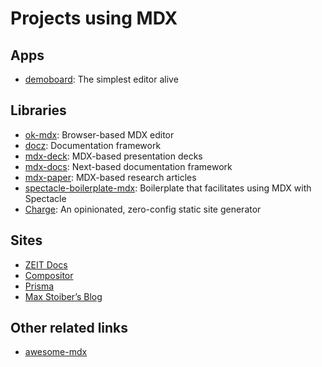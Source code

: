 # Projects using MDX

## Apps

*   [demoboard][]: The simplest editor alive

## Libraries

*   [ok-mdx][]: Browser-based MDX editor
*   [docz][]: Documentation framework
*   [mdx-deck][]: MDX-based presentation decks
*   [mdx-docs][]: Next-based documentation framework
*   [mdx-paper][]: MDX-based research articles
*   [spectacle-boilerplate-mdx][]: Boilerplate that facilitates using MDX with
    Spectacle
*   [Charge][charge]: An opinionated, zero-config static site generator

## Sites

*   [ZEIT Docs][zeit-docs]
*   [Compositor][compositor]
*   [Prisma][prisma]
*   [Max Stoiber’s Blog][mxstbr]

## Other related links

*   [awesome-mdx][]

[demoboard]: https://frontarm.com/demoboard

[ok-mdx]: https://github.com/jxnblk/ok-mdx

[mdx-deck]: https://github.com/jxnblk/mdx-deck

[mdx-docs]: https://github.com/jxnblk/mdx-docs

[mdx-paper]: https://github.com/hubgit/mdx-paper

[docz]: https://www.docz.site/

[zeit-docs]: https://github.com/zeit/docs

[compositor]: https://compositor.io

[prisma]: https://www.prisma.io/docs

[mxstbr]: https://mxstbr.com

[awesome-mdx]: https://github.com/transitive-bullshit/awesome-mdx

[spectacle-boilerplate-mdx]: https://github.com/FormidableLabs/spectacle-boilerplate-mdx

[charge]: https://charge.js.org
